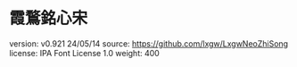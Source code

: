 # 霞鶩銘心宋

version: v0.921 24/05/14
source: https://github.com/lxgw/LxgwNeoZhiSong
license: IPA Font License 1.0
weight: 400